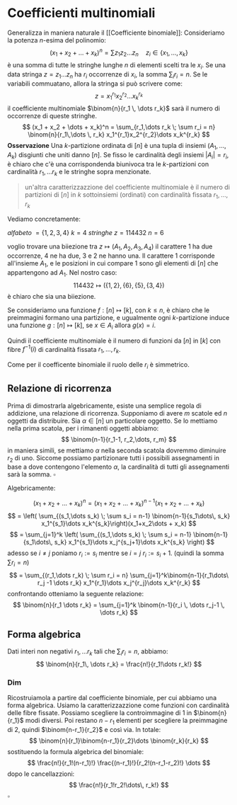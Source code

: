 # Coefficienti multinomiali
Generalizza in maniera naturale il [[Coefficiente binomiale]]:
Consideriamo la potenza $n$-esima del polinomio:
$$
(x_1 + x_2 + \dots + x_k)^n = \sum z_1z_2\dots z_n \quad z_i \in \{x_1,\dots, x_k\}
$$
è una somma di tutte le stringhe lunghe $n$ di elementi scelti tra le $x_i$.  Se una data stringa $z = z_1\dots z_n$ ha $r_i$ occorrenze di $x_i$, la somma $\sum_i r_i = n$. Se le variabili commuatano, allora la stringa si può scrivere come:
$$
z = x_1^{r_1}x_2^{r_2}\dots x_k^{r_k}
$$
il coefficiente multinomiale $\binom{n}{r_1 \, \dots r_k}$ sarà il numero di occorrenze di queste stringhe.
$$
(x_1 + x_2 + \dots + x_k)^n = \sum_{r_1,\dots r_k \; \sum r_i = n} \binom{n}{r_1\,\dots \, r_k} x_1^{r_1}x_2^{r_2}\dots x_k^{r_k}
$$
**Osservazione**
Una $k$-partizione ordinata di $[n]$ è una tupla di insiemi $(A_1,\dots, A_k)$ disgiunti che uniti danno $[n]$. Se fisso le cardinalità degli insiemi $|A_i| = r_i$, è chiaro che c'è una corrispondenda biunivoca tra le $k$-partizioni con cardinalità $r_1,\dots r_k$ e le stringhe sopra menzionate.

> un'altra caratterizzazzione del coefficiente multinomiale è il numero di partizioni di $[n]$  in $k$ sottoinsiemi (ordinati) con cardinalità fissata $r_1, \dots, r_k$  

Vediamo concretamente:

_alfabeto_ $= \{1,2,3,4\}$ $k = 4$ 
_stringhe_ $z = 114432$   $n=6$

voglio trovare una biiezione tra $z \mapsto (A_1,A_2,A_3,A_4)$
il carattere $1$ ha due occorrenze, $4$ ne ha due, $3$ e $2$ ne hanno una. Il carattere $1$ corrisponde all'insieme $A_1$, e le posizioni in cui compare $1$ sono gli elementi di $[n]$ che appartengono ad $A_1$. Nel nostro caso:
$$
114432 \mapsto (\{1,2\}, \,\{6\}, \,\{5\}, \,\{3,4\})
$$
è chiaro che sia una biiezione.

Se consideriamo una funzione $f  : [n] \mapsto [k]$, con $k \leq n$, è chiaro che le preimmagini formano una partizione, e ugualmente ogni $k$-partizione induce una funzione $g : [n] \mapsto [k]$, se $x \in A_i$ allora $g(x) = i$.

Quindi il coefficiente  multinomiale è il numero di funzioni da $[n]$ in $[k]$ con fibre $f^{-1}(i)$ di cardinalità fissata $r_1,\dots ,r_k$.

Come per il coefficente binomiale il ruolo delle $r_i$ è  simmetrico.

## Relazione di ricorrenza

Prima di dimostrarla algebricamente, esiste una semplice regola di addizione, una relazione di ricorrenza. Supponiamo di avere $m$ scatole ed $n$ oggetti da distribuire. Sia $\alpha \in [n]$ un particolare oggetto. Se lo mettiamo nella prima scatola, per i rimanenti oggetti abbiamo:
$$
\binom{n-1}{r_1-1, r_2,\dots, r_m}
$$
in maniera simili, se mettiamo $\alpha$ nella seconda scatola dovremmo diminuire $r_2$ di uno. Siccome possiamo partizionare tutti i possibili assegnamenti in base a dove contengono l'elemento $\alpha$, la cardinalità di tutti gli assegnamenti sarà la somma. $\square$

Algebricamente:

$$
(x_1 + x_2 + \dots + x_k)^n = (x_1 + x_2 + \dots + x_k)^{n-1}(x_1 + x_2 + \dots + x_k)
$$
$$
= \left(  \sum_{(s_1,\dots s_k) \; \sum s_i = n-1} \binom{n-1}{s_1\dots\, s_k} x_1^{s_1}\dots x_k^{s_k}\right)(x_1+x_2\dots + x_k)
$$
$$
= \sum_{j=1}^k \left( \sum_{(s_1,\dots s_k) \; \sum s_i = n-1} \binom{n-1}{s_1\dots\, s_k} x_1^{s_1}\dots x_j^{s_j+1}\dots x_k^{s_k} \right)
$$
adesso se $i\neq j$ poniamo $r_i := s_i$ mentre se $i=j$ $r_i := s_i + 1$. (quindi la somma $\sum r_i = n$)
$$
=   \sum_{(r_1,\dots r_k) \; \sum r_i = n} \sum_{j=1}^k\binom{n-1}{r_1\dots\ r_j -1 \dots r_k} x_1^{r_1}\dots x_j^{r_j}\dots x_k^{r_k} 
$$
confrontando otteniamo la seguente relazione:
$$
\binom{n}{r_1 \dots r_k} = \sum_{j=1}^k \binom{n-1}{r_i \, \dots r_j-1 \, \dots r_k}
$$
## Forma algebrica
Dati  interi non negativi $r_1, \dots r_k$ tali che $\sum_i r_i = n$, abbiamo:
$$
\binom{n}{r_1\, \dots r_k} = \frac{n!}{r_1!\dots r_k!}
$$
### Dim
Ricostruiamola a partire dal coefficiente binomiale, per cui abbiamo una forma algebrica. Usiamo la caratterizzazzione come funzioni con cardinalità delle fibre fissate. Possiamo scegliere la controimmagine di $1$ in $\binom{n}{r_1}$ modi diversi. Poi restano $n-r_1$ elementi per scegliere la preimmagine di $2$, quindi $\binom{n-r_1}{r_2}$ e così via. In totale:
$$
\binom{n}{r_1}\binom{n-r_1}{r_2}\dots \binom{r_k}{r_k}
$$
sostituendo la formula algebrica del binomiale:
$$
\frac{n!}{r_1!(n-r_1)!} \frac{(n-r_1)!}{r_2!(n-r_1-r_2)!} \dots
$$
dopo le cancellazzioni:
$$
\frac{n!}{r_1!r_2!\dots\, r_k!}
$$
$\square$

